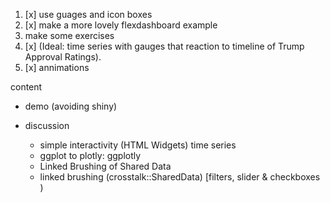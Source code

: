 1. [x] use guages and icon boxes
2. [x] make a more lovely flexdashboard example
3. make some exercises
4. [x] (Ideal:  time series with gauges that reaction to timeline of Trump Approval Ratings).  
5. [x] annimations


content

- demo  (avoiding shiny)
- discussion

    - simple interactivity (HTML Widgets) time series
    - ggplot to plotly:  ggplotly
    - Linked Brushing of Shared Data
    - linked brushing (crosstalk::SharedData)  [filters, slider & checkboxes )


